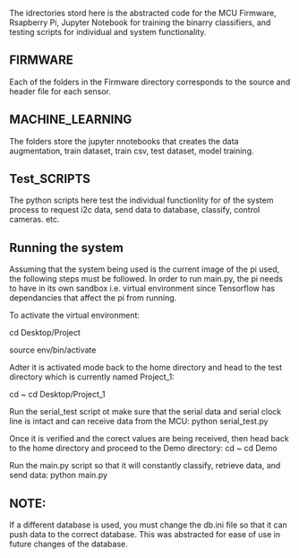 The idrectories stord here is the abstracted code for the MCU Firmware, Rsapberry Pi, Jupyter Notebook for training the binarry classifiers, and testing scripts for individual and system functionality.


## FIRMWARE ##

Each of the folders in the Firmware directory corresponds to the source and header file for each sensor.

## MACHINE_LEARNING ##

The folders store the jupyter nnotebooks that creates the data augmentation, train dataset, train csv, test dataset, model training.

## Test_SCRIPTS ##

The python scripts here test the individual functionlity for of the system process to request i2c data, send data to database, classify, control cameras. etc.

## Running the system ##

Assuming that the system being used is the current image of the pi used, the following steps must be followed. In order to run main.py, the pi needs to have in its own sandbox i.e. virtual environment since Tensorflow has dependancies that affect the pi from running.

To activate the virtual environment:

cd Desktop/Project

source env/bin/activate

Adter it is activated mode back to the home directory and head to the test directory which is currently named Project_1:

cd ~
cd Desktop/Project_1

Run the serial_test script ot make sure that the serial data and serial clock line is intact and can receive data from the MCU:
python serial_test.py

Once it is verified and the corect values are being received, then head back to the home directory and proceed to the Demo directory:
cd ~
cd Demo

Run the main.py script so that it will constantly classify, retrieve data, and send data:
python main.py

## NOTE: ##
If a different database is used, you must change the db.ini file so that it can push data to the correct database. This was abstracted for ease of use in future changes of the database.
